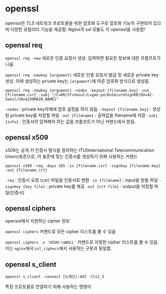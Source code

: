 # openssl

openssl은 TLS 네트워크 프로토콜을 위한 암호화 도구로 암호화 기능이 구현되어 있으며 다양한 유틸리티 기능을 제공함. Nginx의 ssl 모듈도 이 openssl을 사용함!

## openssl req

`openssl req -new` 새로운 인증 요청서 생성. 입력하면 필요한 정보에 대한 프롬프트가 나옴.

`openssl req -newkey [argument]` 새로운 인증 요청서 발급 및 새로운 private key 생성. 이때 생성하는 private key는 `[argument]`에 따른 암호화 방식으로 생성됨.

`openssl req -newkey [argument] -nodes -keyout {filename.key} -out  {filename.csr} -subj "/C=KR/ST=Seoul/L=gae-po/O=SecureSignKR/OU=42-Seoul/CN=${DOMAIN_NAME}"`

`-nodes` : private key자체에 암호 설정을 하지 않음.
`-keyout {filename.key}` : 생성된 private key를 저장할 파일
`-out {filename}` : 출력값을 filename에 저장
`-subj {info}` : 인증서의 입력해야 하는 값을 프롬프트가 아닌 커맨드에서 받음.

## openssl x509

x509는 공개 키 인증서 형식을 정의하는 ITU(International Telecommunication Union)표준으로, 이 표준에 맞는 인증서를 생성하기 위해 사용하는 커맨드

`openssl x509 -req -days 365 -in {filename.csr} -signkey {filename.key} -out {filename.crt}`

`-req` : 인증서 요청 (csr) 파일을 인증서로 변환
`-in {filename}` : input을 받을 파일
`-signkey {key file}` : private key를 제공
`-out {crt file}` : output을 저장할 파일(인증서)


## openssl ciphers

openssl에서 지원하는 cipher 정보

`openssl ciphers` 커멘드로 모든 cipher 리스트를 볼 수 있음

`openssl ciphers -v 'HIGH:!aNULL'` 커맨드로 지정한 cipher 리스트를 볼 수 있음. 이는 `nginx`에서 `ssl_ciphers`에서 사용하는 구문과 동일함.

## openssl s_client

`openssl s_client -connect [도메인]:443 -tls1_3`

특정 프로토콜로 연결하기 위해 사용하는 명령어